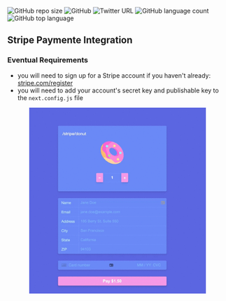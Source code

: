 ![GitHub repo size](https://img.shields.io/github/repo-size/JairNeto1/netflix-clone)
![GitHub](https://img.shields.io/github/license/JairNeto1/netflix-clone)
![Twitter URL](https://img.shields.io/twitter/url?style=social&url=https%3A%2F%2Ftwitter.com%2FJairMonteiro)
![GitHub language count](https://img.shields.io/github/languages/count/JairNeto1/netflix-clone)
![GitHub top language](https://img.shields.io/github/languages/top/JairNeto1/netflix-clone)


## Stripe Paymente Integration
### Eventual Requirements

- you will need to sign up for a Stripe account if you haven't already: [stripe.com/register](https://stripe.com/register)
- you will need to add your account's secret key and publishable key to the `next.config.js` file


<p align="center">
<img src= "StripeAPP.gif" width=80%
</p>
